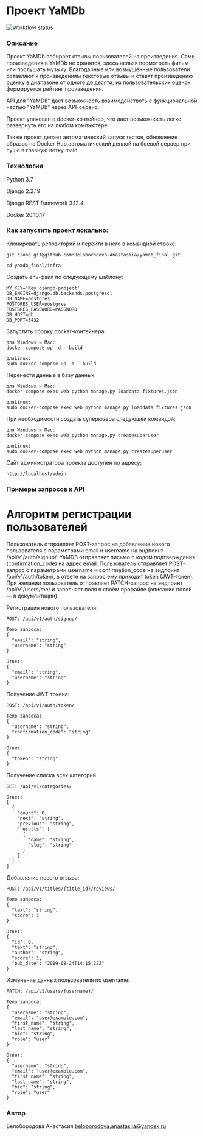 # Проект YaMDb

![Workflow status](https://github.com/Beloborodova-Anastasiia/yamdb_final/actions/workflows/yamdb_workflow.yml/badge.svg
)

### Описание

Проект YaMDb собирает отзывы  пользователей на произведения.
Сами произведения в YaMDb не хранятся, здесь нельзя посмотреть фильм или послушать музыку.
Благодарные или возмущённые пользователи оставляют к произведениям текстовые отзывы и ставят произведению оценку в диапазоне от одного до десяти; из пользовательских оценок формируется рейтинг произведения.

API для "YaMDb" дает возможность взаимодействоть с функциональной частью "YaMDb" через API-сервис.

Проект упакован в docker-контейнер, что дает возможность легко развернуть его на любом компьютере.

Также проект делает автоматический запуск тестов, обновление образов на Docker Hub,автоматический деплой на боевой сервер при пуше в главную ветку main.


### Технологии

Python 3.7

Django 2.2.19

Django REST framework 3.12.4

Docker 20.10.17

### Как запустить проект локально:

Клонировать репозиторий и перейти в него в командной строке:

```
git clone git@github.com:Beloborodova-Anastasiia/yamdb_final.git
```

```
cd yamdb_final/infra
```

Создать env-файл по следующему шаблону:

```
MY_KEY='Key django-project'
DB_ENGINE=django.db.backends.postgresql
DB_NAME=postgres
POSTGRES_USER=postgres
POSTGRES_PASSWORD=PASSWORD
DB_HOST=db
DB_PORT=5432
```

Запустить сборку docker-контейнера:

```
для Windows и Mac:
docker-compose up -d --build
```
```
дляLinux:
sudo docker-compose up -d --build
```

Перенести данные в базу данных:

```
для Windows и Mac:
docker-compose exec web python manage.py loaddata fixtures.json
```
```
дляLinux:
sudo docker-compose exec web python manage.py loaddata fixtures.json
```

При необходимости создать суперюзера следующей командой:

```
для Windows и Mac:
docker-compose exec web python manage.py createsuperuser
```
```
дляLinux:
sudo docker-compose exec web python manage.py createsuperuser
```

Сайт администратора проекта доступен по адресу;

```
http://localhost/admin
```


### Примеры запросов к API

# Алгоритм регистрации пользователей

Пользователь отправляет POST-запрос на добавление нового пользователя с параметрами email и username на эндпоинт /api/v1/auth/signup/.
YaMDB отправляет письмо с кодом подтверждения (confirmation_code) на адрес email.
Пользователь отправляет POST-запрос с параметрами username и confirmation_code на эндпоинт /api/v1/auth/token/, в ответе на запрос ему приходит token (JWT-токен).
При желании пользователь отправляет PATCH-запрос на эндпоинт /api/v1/users/me/ и заполняет поля в своём профайле (описание полей — в документации).

Регистрация нового пользователя:

```
POST: /api/v1/auth/signup/
```
```
Тело запроса:
{
  "email": "string",
  "username": "string"
}
```
```
Ответ:
{
  "email": "string",
  "username": "string"
}
```

Получение JWT-токена:
```
POST: /api/v1/auth/token/
```
```
Тело запроса:
{
  "username": "string",
  "confirmation_code": "string"
}
```
```
Ответ:
{
  "token": "string"
}
```

Получение списка всех категорий

```
GET: /api/v1/categories/
```
```
Ответ:
[
  {
    "count": 0,
    "next": "string",
    "previous": "string",
    "results": [
      {
        "name": "string",
        "slug": "string"
      }
    ]
  }
]
```

Добавление нового отзыва:

```
POST: /api/v1/titles/{title_id}/reviews/
```
```
Тело запроса:
{
  "text": "string",
  "score": 1
}
```
```
Ответ:
{
  "id": 0,
  "text": "string",
  "author": "string",
  "score": 1,
  "pub_date": "2019-08-24T14:15:22Z"
}
```

Изменение данных пользователя по username:


```
PATCH: /api/v1/users/{username}/
```
```
Тело запроса:
{
  "username": "string",
  "email": "user@example.com",
  "first_name": "string",
  "last_name": "string",
  "bio": "string",
  "role": "user"
}
```
```
Ответ:
{
  "username": "string",
  "email": "user@example.com",
  "first_name": "string",
  "last_name": "string",
  "bio": "string",
  "role": "user"
}
```


### Автор

Белобородова Анастасия  beloborodova.anastasiia@yandex.ru
